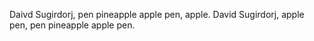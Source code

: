 Daivd Sugirdorj, pen pineapple apple pen, apple.
David Sugirdorj, apple pen, pen pineapple apple pen.